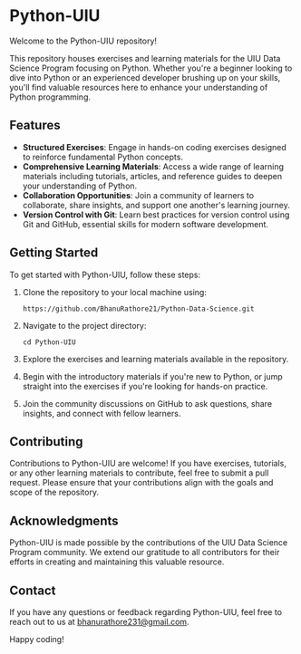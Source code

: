 # Python-UIU

Welcome to the Python-UIU repository!

This repository houses exercises and learning materials for the UIU Data Science Program focusing on Python. Whether you're a beginner looking to dive into Python or an experienced developer brushing up on your skills, you'll find valuable resources here to enhance your understanding of Python programming.

## Features

- **Structured Exercises**: Engage in hands-on coding exercises designed to reinforce fundamental Python concepts.
- **Comprehensive Learning Materials**: Access a wide range of learning materials including tutorials, articles, and reference guides to deepen your understanding of Python.
- **Collaboration Opportunities**: Join a community of learners to collaborate, share insights, and support one another's learning journey.
- **Version Control with Git**: Learn best practices for version control using Git and GitHub, essential skills for modern software development.

## Getting Started

To get started with Python-UIU, follow these steps:

1. Clone the repository to your local machine using:

   ```
   https://github.com/BhanuRathore21/Python-Data-Science.git
   ```
3. Navigate to the project directory:

   ```
   cd Python-UIU
   ```
5. Explore the exercises and learning materials available in the repository.
6. Begin with the introductory materials if you're new to Python, or jump straight into the exercises if you're looking for hands-on practice.
7. Join the community discussions on GitHub to ask questions, share insights, and connect with fellow learners.

## Contributing

Contributions to Python-UIU are welcome! If you have exercises, tutorials, or any other learning materials to contribute, feel free to submit a pull request. Please ensure that your contributions align with the goals and scope of the repository.


## Acknowledgments

Python-UIU is made possible by the contributions of the UIU Data Science Program community. We extend our gratitude to all contributors for their efforts in creating and maintaining this valuable resource.

## Contact

If you have any questions or feedback regarding Python-UIU, feel free to reach out to us at bhanurathore231@gmail.com.

Happy coding!
